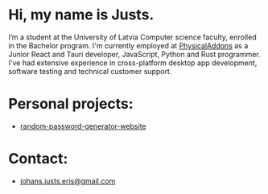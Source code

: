 # Hi, my name is Justs.
I’m a student at the University of Latvia Computer science faculty, enrolled in the Bachelor program. I'm currently employed at [PhysicalAddons](https://www.physicaladdons.com/psa/) as a Junior React and Tauri developer, JavaScript, Python and Rust programmer. I've had extensive experience in cross-platform desktop app development, software testing and technical customer support.

# Personal projects:
- [random-password-generator-website](https://jjeris.github.io/random-password-generator-website/)

# Contact:
- johans.justs.eris@gmail.com


<!---
JJeris/JJeris is a ✨ special ✨ repository because its `README.md` (this file) appears on your GitHub profile.
You can click the Preview link to take a look at your changes.
--->
